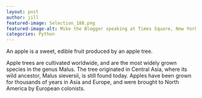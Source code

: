 ```yaml
---
layout: post
author: jill
featured-image: Selection_188.png
featured-image-alt: Mike the Blogger speaking at Times Square, New York City, New York
categories: Python
---
```

An apple is a sweet, edible fruit produced by an apple tree.

Apple trees are cultivated worldwide, and are the most widely grown species in
the genus Malus. The tree originated in Central Asia, where its wild ancestor,
Malus sieversii, is still found today. Apples have been grown for thousands of
years in Asia and Europe, and were brought to North America by European
colonists.
